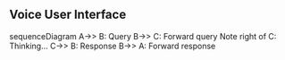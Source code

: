 ## Voice User Interface

<script src="https://cdn.rawgit.com/knsv/mermaid/6.0.0/dist/mermaid.min.js"></script>
<div class="mermaid">
sequenceDiagram
A->> B: Query
B->> C: Forward query
Note right of C: Thinking...
C->> B: Response
B->> A: Forward response
</div>